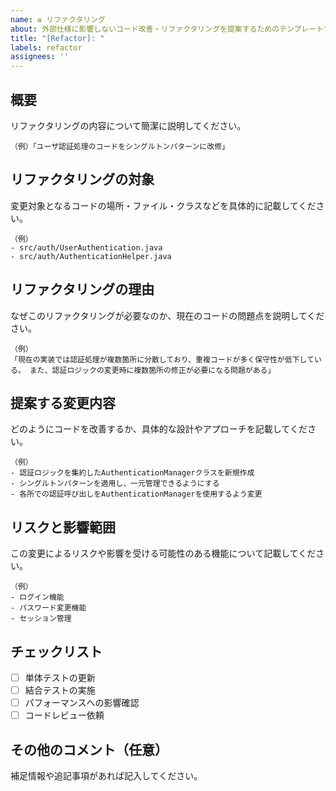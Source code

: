 ```yaml
---
name: ♻️ リファクタリング
about: 外部仕様に影響しないコード改善・リファクタリングを提案するためのテンプレートです。
title: "[Refactor]: "
labels: refactor
assignees: ''
---
```


## 概要

リファクタリングの内容について簡潔に説明してください。

```
（例）「ユーザ認証処理のコードをシングルトンパターンに改修」
``` 

## リファクタリングの対象

変更対象となるコードの場所・ファイル・クラスなどを具体的に記載してください。

```
（例）
- src/auth/UserAuthentication.java
- src/auth/AuthenticationHelper.java
``` 

## リファクタリングの理由

なぜこのリファクタリングが必要なのか、現在のコードの問題点を説明してください。

```
（例）
「現在の実装では認証処理が複数箇所に分散しており、重複コードが多く保守性が低下している。 また、認証ロジックの変更時に複数箇所の修正が必要になる問題がある」
``` 

## 提案する変更内容

どのようにコードを改善するか、具体的な設計やアプローチを記載してください。

```
（例）
- 認証ロジックを集約したAuthenticationManagerクラスを新規作成
- シングルトンパターンを適用し、一元管理できるようにする
- 各所での認証呼び出しをAuthenticationManagerを使用するよう変更
``` 

## リスクと影響範囲

この変更によるリスクや影響を受ける可能性のある機能について記載してください。

```
（例）
- ログイン機能
- パスワード変更機能
- セッション管理
``` 

## チェックリスト

- [ ] 単体テストの更新
- [ ] 結合テストの実施
- [ ] パフォーマンスへの影響確認
- [ ] コードレビュー依頼

## その他のコメント（任意）

補足情報や追記事項があれば記入してください。

```
